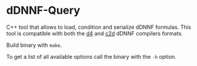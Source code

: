 # dDNNF-Query

C++ tool that allows to load, condition and serialize dDNNF formulas. This tool is compatible with both the [d4](https://github.com/crillab/d4) and [c2d](http://reasoning.cs.ucla.edu/c2d) dDNNF compilers formats.

Build binary with ```make```.

To get a list of all available options call the binary with the ```-h``` option.



